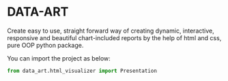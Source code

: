 # DATA-ART

Create easy to use, straight forward way of creating dynamic, interactive, responsive and beautiful chart-included reports by the help of html and css, pure OOP python package.

You can import the project as below:

```py
from data_art.html_visualizer import Presentation
```

